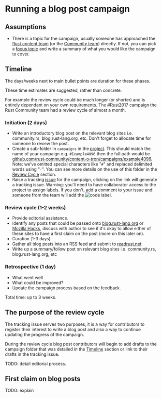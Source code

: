# Running a blog post campaign

## Assumptions

- There is a topic for the campaign, usually someone has approached the [Rust content team][link_content_team] (or the [Community team][link_community_team]) directly. If not, you can pick a [focus topic][link_focus_topics] and write a summary of what you would like the campaign to cover.

## Timeline

The days/weeks next to main bullet points are duration for these phases.

These time estimates are suggested, rather than concrete.

For example the review cycle could be much longer (or shorter) and is entirely dependant on your own requirements. The [#Rust2017][link_rust2018] campaign the Rust Community team had a review cycle of almost a month.

### Initiation (2 days)

- Write an introductory blog post on the relevant blog sites i.e. community.rs, blog.rust-lang.org, etc. Don't forget to allocate time for someone to review the post.
- Create a sub-folder in `campaigns` in the [project][link_project_folder]. This should match the name of your campaign e.g. `#Example4096` then the full path would be [github.com/rust-community/content-o-tron/campaigns/example4096](https://github.com/rust-community/content-o-tron/tree/master/campaigns/example4096). Note: we've omitted special characters like "`#`" and replaced delimited words using "`-`". You can see more details on the use of this folder in the [Review Cycle](#review-cycle) section.
- Raise a tracking [issue][link_tracking_issue] for the campaign, clicking on the link will generate a tracking issue. Warning: you'll need to have collaborator access to the project to assign labels. If you don't, add a comment to your issue and someone from the team will add the ![code](https://img.shields.io/badge/-campaign-fc949f.svg) label.

### Review cycle (1-2 weeks)
- Provide editorial assistance.
- Identify any posts that could be passed onto [blog.rust-lang.org][link_brlo] or [Mozilla Hacks][link_mozhacks], discuss with author to see if it's okay to allow either of these sites to have a first claim on the post (more on this later on).
- Curation (1-3 days)
- Gather all blog posts into an RSS feed and submit to [readrust.net][link_readrust]
- Write up a summary/follow post on relevant blog sites i.e. community.rs, blog.rust-lang.org, etc

### Retrospective (1 day)

- What went well
- What could be improved?
- Update the campaign process based on the feedback.

Total time: up to 3 weeks.

## The purpose of the review cycle

The tracking issue serves two purposes, it is a way for contributors to register their interest to write a blog post and also a way to continue updating the progress of the campaign.

During the review cycle blog post contributors will begin to add drafts to the campaign folder that was detailed in the [Timeline](#timeline) section or link to their drafts in the tracking issue.

TODO: detail editorial process.

## First claim on blog posts

TODO: explain

[link_focus_topics]: https://github.com/rust-community/content-team/issues/16
[link_tracking_issue]: https://github.com/rust-community/content-o-tron/issues/new?template=new_campaign.md&title=Tracking:+__NAME_OF_CAMPAIGN__&labels=campaign
[link_readrust]: https://readrust.net/submit.html
[link_rust2018]: https://readrust.net/rust-2018/
[link_brlo]: https://blog.rust-lang.org/
[link_mozhacks]: https://hacks.mozilla.org/category/rust-2/
[link_content_team]: https://github.com/rust-community/content-team
[link_community_team]: https://github.com/rust-community/team
[link_project_folder]: https://github.com/rust-community/content-o-tron/tree/master/campaigns